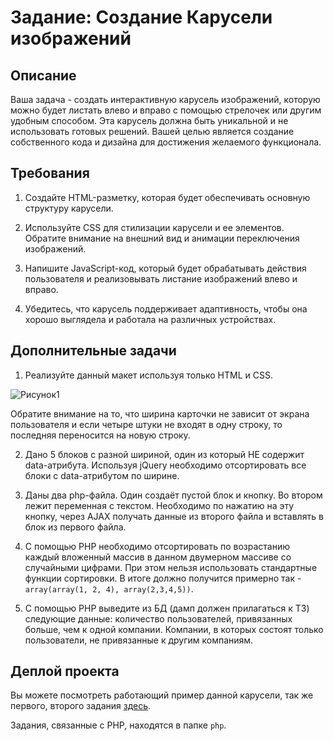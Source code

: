 # Задание: Создание Карусели изображений

## Описание

Ваша задача - создать интерактивную карусель изображений, которую можно будет листать влево и вправо с помощью стрелочек или другим удобным способом. Эта карусель должна быть уникальной и не использовать готовых решений. Вашей целью является создание собственного кода и дизайна для достижения желаемого функционала.

## Требования

1. Создайте HTML-разметку, которая будет обеспечивать основную структуру карусели.

2. Используйте CSS для стилизации карусели и ее элементов. Обратите внимание на внешний вид и анимации переключения изображений.

3. Напишите JavaScript-код, который будет обрабатывать действия пользователя и реализовывать листание изображений влево и вправо.

4. Убедитесь, что карусель поддерживает адаптивность, чтобы она хорошо выглядела и работала на различных устройствах.

## Дополнительные задачи 

1. Реализуйте данный макет используя только HTML и CSS.
   
![Рисунок1](https://github.com/VladimirMakarof/InterviewPrepTests/assets/10245800/6daa0b8f-4fcc-4873-b90c-26631f667ef8)

Обратите внимание на то, что ширина карточки не зависит от экрана пользователя и если четыре штуки не входят в одну строку, то последняя переносится на новую строку.

2. Дано 5 блоков с разной шириной, один из который НЕ содержит data-атрибута. Используя jQuery необходимо отсортировать все блоки с data-атрибутом по ширине.

3. Даны два php-файла. Один создаёт пустой блок и кнопку. Во втором лежит переменная с текстом. Необходимо по нажатию на эту кнопку, через AJAX получать данные из второго файла и вставлять в блок из первого файла.

4. С помощью PHP необходимо отсортировать по возрастанию каждый вложенный массив в данном двумерном массиве со случайными цифрами. При этом нельзя использовать стандартные функции сортировки. В итоге должно получится примерно так - `array(array(1, 2, 4), array(2,3,4,5))`.

5. С помощью PHP выведите из БД (дамп должен прилагаться к ТЗ) следующие данные: количество пользователей, привязанных больше, чем к одной компании. Компании, в которых состоят только пользователи, не привязанные к другим компаниям.

## Деплой проекта

Вы можете посмотреть работающий пример данной карусели, так же первого, второго задания [здесь](https://vladimirmakarof.github.io/InterviewPrepTests/Mitorra/index.html).

Задания, связанные с PHP, находятся в папке `php`.

